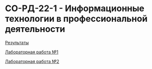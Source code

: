 # СО-РД-22-1 - Информационные технологии в профессиональной деятельности

[Результаты](results.md)

[Лабораторная работа №1](lab1/lab1.md)

[Лабораторная работа №2](lab2/lab2.md)
